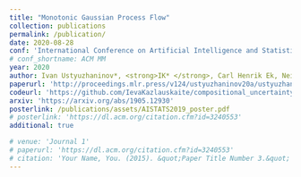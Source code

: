 ```yaml
---
title: "Monotonic Gaussian Process Flow"
collection: publications
permalink: /publication/
date: 2020-08-28
conf: 'International Conference on Artificial Intelligence and Statistics (AISTATS)'
# conf_shortname: ACM MM
year: 2020
author: Ivan Ustyuzhaninov*, <strong>IK* </strong>, Carl Henrik Ek, Neill DF Campbell
paperurl: 'http://proceedings.mlr.press/v124/ustyuzhaninov20a/ustyuzhaninov20a.pdf'
codeurl: 'https://github.com/IevaKazlauskaite/compositional_uncertainty'
arxiv: 'https://arxiv.org/abs/1905.12930'
posterlink: /publications/assets/AISTATS2019_poster.pdf
# posterlink: 'https://dl.acm.org/citation.cfm?id=3240553'
additional: true

# venue: 'Journal 1'
# paperurl: 'https://dl.acm.org/citation.cfm?id=3240553'
# citation: 'Your Name, You. (2015). &quot;Paper Title Number 3.&quot; <i>Journal 1</i>. 1(3).'
---
```

